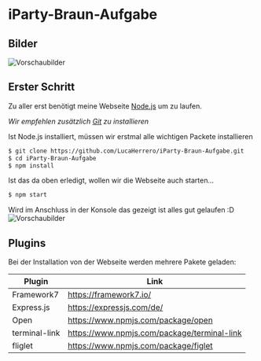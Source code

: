 # iParty-Braun-Aufgabe
## Bilder 
![Vorschaubilder](https://i.ibb.co/HHs1CKk/Main.png)

## Erster Schritt

Zu aller erst benötigt meine Webseite [Node.js](https://nodejs.org/) um zu laufen. 

*Wir empfehlen zusätzlich [Git](https://git-scm.com/) zu installieren*

Ist Node.js installiert, müssen wir erstmal alle wichtigen Packete installieren

```sh
$ git clone https://github.com/LucaHerrero/iParty-Braun-Aufgabe.git
$ cd iParty-Braun-Aufgabe
$ npm install
```

Ist das da oben erledigt, wollen wir die Webseite auch starten...

```sh
$ npm start
```

Wird im Anschluss in der Konsole das gezeigt ist alles gut gelaufen  :D
![Vorschaubilder](https://lawyer.spickx.com/DMCA/carbon.png)

## Plugins

Bei der Installation von der Webseite werden mehrere Pakete geladen:

| Plugin | Link |
| ------ | ------ |
| Framework7 | https://framework7.io/ |
| Express.js | https://expressjs.com/de/ |
| Open | https://www.npmjs.com/package/open |
| terminal-link | https://www.npmjs.com/package/terminal-link |
| fliglet | https://www.npmjs.com/package/figlet |
